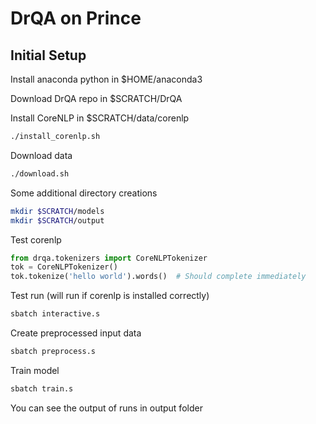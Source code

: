 # DrQA on Prince

## Initial Setup

Install anaconda python in $HOME/anaconda3

Download DrQA repo in $SCRATCH/DrQA

Install CoreNLP in $SCRATCH/data/corenlp

```bash
./install_corenlp.sh
```

Download data

```bash
./download.sh
```

Some additional directory creations

```bash
mkdir $SCRATCH/models
mkdir $SCRATCH/output
```

Test corenlp
```python
from drqa.tokenizers import CoreNLPTokenizer
tok = CoreNLPTokenizer()
tok.tokenize('hello world').words()  # Should complete immediately
```

Test run (will run if corenlp is installed correctly)
```bash
sbatch interactive.s
```

Create preprocessed input data
```bash
sbatch preprocess.s
```

Train model
```bash
sbatch train.s
```

You can see the output of runs in output folder

